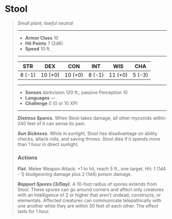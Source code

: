 # Stool
>*Small plant, lawful neutral*
>___
>- **Armor Class** 10
>- **Hit Points** 7 (2d6)
>- **Speed** 10 ft.
>___
>|STR|DEX|CON|INT|WIS|CHA|
>|:---:|:---:|:---:|:---:|:---:|:---:|
>|8 (-1)|10 (+0)|10 (+0)|8 (-1)|11 (+0)|5 (-3)|
>___
>- **Senses** darkvision 120 ft., passive Perception 10
>- **Languages** —
>- **Challenge** 0 (0 or 10 XP)
>___
>***Distress Spores.*** When Stool takes damage, all other myconids within 240 feet of it can sense its pain.  
>
>***Sun Sickness.*** While in sunlight, Stool has disadvantage on ability checks, attack rolls, and saving throws. Stool dies if it spends more than 1 hour in direct sunlight.  
>
>### Actions
>***Fist.*** Melee Weapon Attack: +1 to hit, reach 5 ft., one target. Hit: 1 (1d4 - 1) bludgeoning damage plus 2 (1d4) poison damage.  
>
>***Rapport Spores (3/Day).*** A 10-foot radius of spores extends from Stool. These spores can go around corners and affect only creatures with an Intelligence of 2 or higher that aren't undead, constructs, or elementals. Affected creatures can communicate telepathically with one another while they are within 30 feet of each other. The effect lasts for 1 hour.